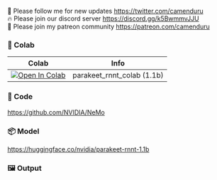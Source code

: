 🐣 Please follow me for new updates https://twitter.com/camenduru <br />
🔥 Please join our discord server https://discord.gg/k5BwmmvJJU <br />
🥳 Please join my patreon community https://patreon.com/camenduru <br />

### 🦒 Colab

| Colab | Info
| --- | --- |
[![Open In Colab](https://colab.research.google.com/assets/colab-badge.svg)](https://colab.research.google.com/github/camenduru/parakeet-rnnt-colab/blob/main/parakeet_rnnt_colab.ipynb) | parakeet_rnnt_colab (1.1b)

### 🧬 Code
https://github.com/NVIDIA/NeMo

### 📦 Model
https://huggingface.co/nvidia/parakeet-rnnt-1.1b

### 🖼 Output
